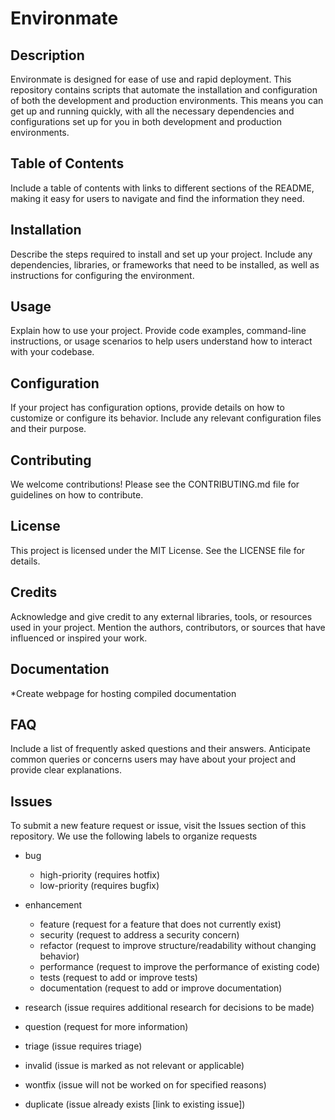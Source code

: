 # Environmate

## Description
Environmate is designed for ease of use and rapid deployment. This repository contains scripts that automate the installation and configuration of both the development and production environments. This means you can get up and running quickly, with all the necessary dependencies and configurations set up for you in both development and production environments.

## Table of Contents
Include a table of contents with links to different sections of the README, making it easy for users to navigate and find the information they need.

## Installation
Describe the steps required to install and set up your project. Include any dependencies, libraries, or frameworks that need to be installed, as well as instructions for configuring the environment.

## Usage
Explain how to use your project. Provide code examples, command-line instructions, or usage scenarios to help users understand how to interact with your codebase.

## Configuration
If your project has configuration options, provide details on how to customize or configure its behavior. Include any relevant configuration files and their purpose.

## Contributing
We welcome contributions! Please see the CONTRIBUTING.md file for guidelines on how to contribute.

## License
This project is licensed under the MIT License. See the LICENSE file for details.

## Credits
Acknowledge and give credit to any external libraries, tools, or resources used in your project. Mention the authors, contributors, or sources that have influenced or inspired your work.

## Documentation
*Create webpage for hosting compiled documentation

## FAQ
Include a list of frequently asked questions and their answers. Anticipate common queries or concerns users may have about your project and provide clear explanations.

## Issues
To submit a new feature request or issue, visit the Issues section of this repository. We use the following labels to organize requests
- bug
	- high-priority (requires hotfix)
	- low-priority (requires bugfix)
	
- enhancement
	- feature (request for a feature that does not currently exist)
	- security (request to address a security concern)
	- refactor (request to improve structure/readability without changing behavior)
	- performance (request to improve the performance of existing code)
	- tests (request to add or improve tests)
	- documentation (request to add or improve documentation)
	
- research (issue requires additional research for decisions to be made)
- question (request for more information)

- triage (issue requires triage)
- invalid (issue is marked as not relevant or applicable)
- wontfix (issue will not be worked on for specified reasons)
- duplicate (issue already exists [link to existing issue])
